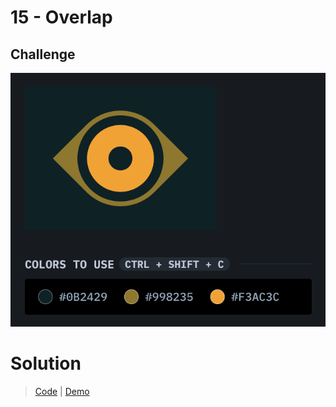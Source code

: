 # 15 - Overlap

## Challenge

![Overlap](./eye-of-the-tiger.png)

# Solution

> [Code](https://github.com/npranto/cssbattle/tree/main/battle-2/eye-of-the-tiger/index.html) |
> [Demo](https://cssbattle.pages.dev/battle-2/eye-of-the-tiger/)
